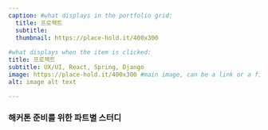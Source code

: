 ```yaml
---
caption: #what displays in the portfolio grid:
  title: 프로젝트
  subtitle: 
  thumbnail: https://place-hold.it/400x300
  
#what displays when the item is clicked:
title: 프로젝트
subtitle: UX/UI, React, Spring, Django
image: https://place-hold.it/400x300 #main image, can be a link or a file in assets/img/portfolio
alt: image alt text

---
```

### 해커톤 준비를 위한 파트별 스터디

### 

